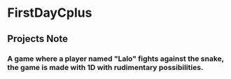 # FirstDayCplus


## Projects Note
### A game where a player named "Lalo" fights against the snake, the game is made with 1D with rudimentary possibilities.
